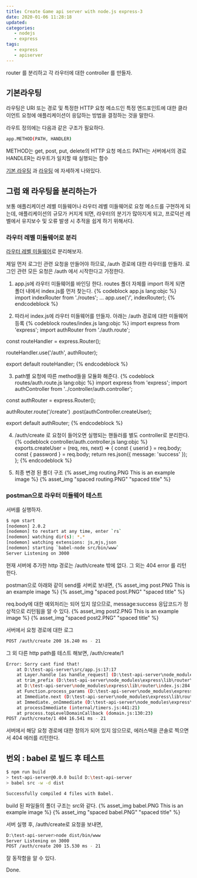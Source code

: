 ```yaml
---
title: Create Game api server with node.js express-3
date: 2020-01-06 11:28:18
updated:
categories:
   - nodejs
   - express
tags:
   - express
   - apiserver
---
```


router 를 분리하고 각 라우터에 대한 controller 를 만들자.

<!-- more -->
<!-- toc -->

## 기본라우팅
라우팅은 URI 또는 경로 및 특정한 HTTP 요청 메소드인 특정 엔드포인트에 대한
클라이언트 요청에 애플리케이션이 응답하는 방법을 결정하는 것을 말한다.

라우트 정의에는 다음과 같은 구조가 필요하다.
``` bash
app.METHOD(PATH, HANDLER)
```
METHOD는 get, post, put, delete의 HTTP 요청 메소드
PATH는 서버에서의 경로
HANDLER는 라우트가 일치할 때 실행되는 함수

[기본 라우팅](https://expressjs.com/ko/starter/basic-routing.html) 과 [라우팅](https://expressjs.com/ko/guide/routing.html) 에 자세하게 나와있다.

## 그럼 왜 라우팅을 분리하는가
보통 애플리케이션 레벨 미들웨어나 라우터 레벨 미들웨어로 요청 메소드를 구현하게 되는데,
애플리케이션의 규모가 커지게 되면, 라우터의 분기가 많아지게 되고, 프로덕션 레벨에서 
유지보수 및 오류 발생 시 추적을 쉽게 하기 위해서다.

### 라우터 레벨 미들웨어로 분리
[라우터 레벨 미들웨어](https://expressjs.com/ko/guide/using-middleware.html#middleware.router)로 분리해보자.

제일 먼저 로그인 관련 요청을 만들어야 하므로, /auth 경로에 대한 라우터를 만들자.
로그인 관련 모든 요청은 /auth 에서 시작한다고 가정한다.

1. app.js에 라우터 미들웨어를 바인딩 한다.
routes 폴더 자체를 import 하게 되면 폴더 내에서 index.js를 먼저 찾는다.
{% codeblock app.js lang:objc %}
import indexRouter from './routes';
...
app.use('/', indexRouter);
{% endcodeblock %}

2. 따라서 index.js에 라우터 미들웨어를 만들자.
아래는 /auth 경로에 대한 미들웨어 등록
{% codeblock routes/index.js lang:objc %}
import express from 'express';
import authRouter from './auth.route';

const routeHandler = express.Router();

routeHandler.use('/auth', authRouter);

export default routeHandler;
{% endcodeblock %}

3. path별 요청에 따른 method들을 모듈화 해준다.
{% codeblock routes/auth.route.js lang:objc %}
import express from 'express';
import authController from '../controller/auth.controller';

const authRouter = express.Router();

authRouter.route('/create')
    .post(authController.createUser);

export default authRouter;
{% endcodeblock %}

4. /auth/create 로 요청이 들어오면 실행되는 핸들러를 별도 controller로 분리한다.
{% codeblock controller/auth.controller.js lang:objc %}
exports.createUser = (req, res, next) => {
    const { userid } = req.body;
    const { password } = req.body;
    return res.json({
        message: 'success'
    });
};
{% endcodeblock %}

5. 최종 변경 된 폴더 구조
{% asset_img routing.PNG This is an example image %}
{% asset_img "spaced routing.PNG" "spaced title" %}

### postman으로 라우터 미들웨어 테스트
서버를 실행하자.
``` bash
$ npm start
[nodemon] 2.0.2
[nodemon] to restart at any time, enter `rs`
[nodemon] watching dir(s): *.*
[nodemon] watching extensions: js,mjs,json
[nodemon] starting `babel-node src/bin/www`
Server Listening on 3000
```

현재 서버에 추가한 http 경로는 /auth/create 밖에 없다.
그 외는 404 error 를 리턴한다.

postman으로 아래와 같이 send를 서버로 보내면,
{% asset_img post.PNG This is an example image %}
{% asset_img "spaced post.PNG" "spaced title" %}

req.body에 대한 예외처리는 되어 있지 않으므로,
message:success 응답코드가 정상적으로 리턴됨을 알 수 있다.
{% asset_img post2.PNG This is an example image %}
{% asset_img "spaced post2.PNG" "spaced title" %}

서버에서 요청 경로에 대한 로그
``` bash
POST /auth/create 200 16.240 ms - 21
```

그 외 다른 http path를 테스트 해보면, /auth/create/1 
``` bash
Error: Sorry cant find that!
    at D:\test-api-server\src/app.js:17:17
    at Layer.handle [as handle_request] (D:\test-api-server\node_modules\express\lib\router\layer.js:95:5)
    at trim_prefix (D:\test-api-server\node_modules\express\lib\router\index.js:317:13)
    at D:\test-api-server\node_modules\express\lib\router\index.js:284:7
    at Function.process_params (D:\test-api-server\node_modules\express\lib\router\index.js:335:12)
    at Immediate.next (D:\test-api-server\node_modules\express\lib\router\index.js:275:10)
    at Immediate._onImmediate (D:\test-api-server\node_modules\express\lib\router\index.js:635:15)
    at processImmediate (internal/timers.js:441:21)
    at process.topLevelDomainCallback (domain.js:130:23)
POST /auth/create/1 404 16.541 ms - 21
```
서버에서 해당 요청 경로에 대한 정의가 되어 있지 않으므로,
에러스택을 콘솔로 찍으면서 404 에러를 리턴한다.

## 번외 : babel 로 빌드 후 테스트
``` bash
$ npm run build
> test-api-server@0.0.0 build D:\test-api-server
> babel src -w -d dist

Successfully compiled 4 files with Babel.
```
build 된 파일들의 폴더 구조는 src와 같다.
{% asset_img babel.PNG This is an example image %}
{% asset_img "spaced babel.PNG" "spaced title" %}

서버 실행 후, /auth/create로 요청을 보내면,
``` bash
D:\test-api-server>node dist/bin/www
Server Listening on 3000
POST /auth/create 200 15.530 ms - 21
```

잘 동작함을 알 수 있다.

Done.